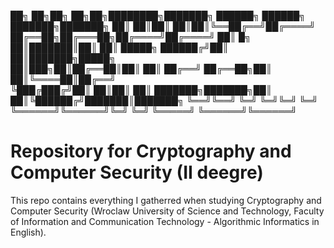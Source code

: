 
██╗    ██╗██╗  ██╗██╗████████╗███████╗        ██████╗  ██████╗ ███████╗███████╗
██║    ██║██║  ██║██║╚══██╔══╝██╔════╝        ██╔══██╗██╔═══██╗██╔════╝██╔════╝
██║ █╗ ██║███████║██║   ██║   █████╗          ██████╔╝██║   ██║███████╗█████╗  
██║███╗██║██╔══██║██║   ██║   ██╔══╝          ██╔══██╗██║   ██║╚════██║██╔══╝  
╚███╔███╔╝██║  ██║██║   ██║   ███████╗███████╗██║  ██║╚██████╔╝███████║███████╗
 ╚══╝╚══╝ ╚═╝  ╚═╝╚═╝   ╚═╝   ╚══════╝╚══════╝╚═╝  ╚═╝ ╚═════╝ ╚══════╝╚══════╝
                                                                               
# Repository for Cryptography and Computer Security (II deegre)

This repo contains everything I gatherred when studying Cryptography and Computer Security (Wroclaw University of Science and Technology, Faculty of Information and Communication Technology - Algorithmic Informatics in English).
